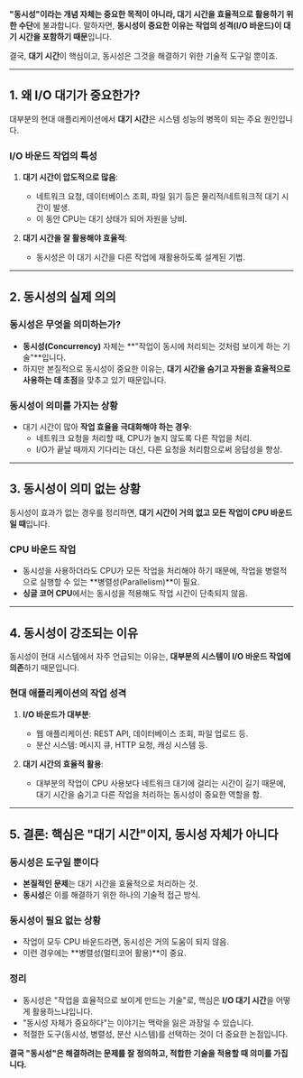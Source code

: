**"동시성"이라는 개념 자체는 중요한 목적이 아니라, 대기 시간을 효율적으로 활용하기 위한 수단**에 불과합니다. 말하자면, **동시성이 중요한 이유는 작업의 성격(I/O 바운드)이 대기 시간을 포함하기 때문**입니다.

결국, **대기 시간**이 핵심이고, 동시성은 그것을 해결하기 위한 기술적 도구일 뿐이죠.

---

## **1. 왜 I/O 대기가 중요한가?**

대부분의 현대 애플리케이션에서 **대기 시간**은 시스템 성능의 병목이 되는 주요 원인입니다.

### **I/O 바운드 작업의 특성**

1. **대기 시간이 압도적으로 많음**:
    
    - 네트워크 요청, 데이터베이스 조회, 파일 읽기 등은 물리적/네트워크적 대기 시간이 발생.
    - 이 동안 CPU는 대기 상태가 되어 자원을 낭비.
2. **대기 시간을 잘 활용해야 효율적**:
    
    - 동시성은 이 대기 시간을 다른 작업에 재활용하도록 설계된 기법.

---

## **2. 동시성의 실제 의의**

### **동시성은 무엇을 의미하는가?**

- **동시성(Concurrency)** 자체는 **"작업이 동시에 처리되는 것처럼 보이게 하는 기술"**입니다.
- 하지만 본질적으로 동시성이 중요한 이유는, **대기 시간을 숨기고 자원을 효율적으로 사용하는 데 초점**을 맞추고 있기 때문입니다.

### **동시성이 의미를 가지는 상황**

- 대기 시간이 많아 **작업 효율을 극대화해야 하는 경우**:
    - 네트워크 요청을 처리할 때, CPU가 놀지 않도록 다른 작업을 처리.
    - I/O가 끝날 때까지 기다리는 대신, 다른 요청을 처리함으로써 응답성을 향상.

---

## **3. 동시성이 의미 없는 상황**

동시성이 효과가 없는 경우를 정리하면, **대기 시간이 거의 없고 모든 작업이 CPU 바운드일 때**입니다.

### **CPU 바운드 작업**

- 동시성을 사용하더라도 CPU가 모든 작업을 처리해야 하기 때문에, 작업을 병렬적으로 실행할 수 있는 **병렬성(Parallelism)**이 필요.
- **싱글 코어 CPU**에서는 동시성을 적용해도 작업 시간이 단축되지 않음.

---

## **4. 동시성이 강조되는 이유**

동시성이 현대 시스템에서 자주 언급되는 이유는, **대부분의 시스템이 I/O 바운드 작업에 의존**하기 때문입니다.

### **현대 애플리케이션의 작업 성격**

1. **I/O 바운드가 대부분**:
    
    - 웹 애플리케이션: REST API, 데이터베이스 조회, 파일 업로드 등.
    - 분산 시스템: 메시지 큐, HTTP 요청, 캐싱 시스템 등.
2. **대기 시간의 효율적 활용**:
    
    - 대부분의 작업이 CPU 사용보다 네트워크 대기에 걸리는 시간이 길기 때문에, 대기 시간을 숨기고 다른 작업을 처리하는 동시성이 중요한 역할을 함.

---

## **5. 결론: 핵심은 "대기 시간"이지, 동시성 자체가 아니다**

### **동시성은 도구일 뿐이다**

- **본질적인 문제**는 대기 시간을 효율적으로 처리하는 것.
- **동시성**은 이를 해결하기 위한 하나의 기술적 접근 방식.

### **동시성이 필요 없는 상황**

- 작업이 모두 CPU 바운드라면, 동시성은 거의 도움이 되지 않음.
- 이런 경우에는 **병렬성(멀티코어 활용)**이 중요.

### **정리**

- 동시성은 "작업을 효율적으로 보이게 만드는 기술"로, 핵심은 **I/O 대기 시간**을 어떻게 활용하느냐입니다.
- "동시성 자체가 중요하다"는 이야기는 맥락을 잃은 과장일 수 있습니다.
- 적절한 도구(동시성, 병렬성, 분산 시스템)를 선택하는 것이 더 중요한 논점입니다.

**결국 "동시성"은 해결하려는 문제를 잘 정의하고, 적합한 기술을 적용할 때 의미를 가집니다.**